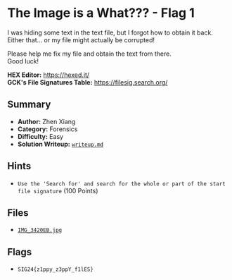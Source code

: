 # The Image is a What??? - Flag 1

I was hiding some text in the text file, but I forgot how to obtain it back. Either that... or my file might actually be corrupted!

Please help me fix my file and obtain the text from there. \
Good luck!

**HEX Editor:** https://hexed.it/ \
**GCK's File Signatures Table:** https://filesig.search.org/

## Summary
- **Author:** Zhen Xiang
- **Category:** Forensics
- **Difficulty:** Easy
- **Solution Writeup:** [`writeup.md`](./soln/writeup.md)

## Hints
- `Use the 'Search for' and search for the whole or part of the start file signature` (100 Points)

## Files
- [`IMG_3420EB.jpg`](./dist/IMG_3420EB.jpg)

## Flags
- `SIG24{z1ppy_z3ppY_f1lES}`
